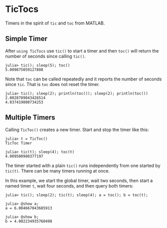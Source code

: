 # TicTocs
Timers in the spirit of `tic` and `toc` from MATLAB.

## Simple Timer

After `using TicTocs` use `tic()` to start a timer and then `toc()` will return the number of seconds since calling `tic()`.
```
julia> tic(); sleep(5); toc()
5.009875059127808
```

Note that `toc` can be called repeatedly and it reports the number of seconds 
since `tic`. That is `toc` does not reset the timer. 
```
julia> tic(); sleep(2); println(toc()); sleep(2); println(toc())
2.0028789043426514
4.037419080734253
```

## Multiple Timers

Calling `TicToc()` creates a new timer. Start and stop the timer like this:
```
julia> t = TicToc()
TicToc Timer

julia> tic(t); sleep(4); toc(t)
4.009500980377197
```

The timer started with a plain `tic()` runs independently from one started 
by `tic(t)`. There can be many timers running at once.

In this example, we start the global timer, wait two seconds, then start a named
timer `t`, wait four seconds, and then query both timers:
```
julia> tic(); sleep(2); tic(t); sleep(4); a = toc(); b = toc(t);

julia> @show a;
a = 6.004667043685913

julia> @show b;
b = 4.002234935760498
```

